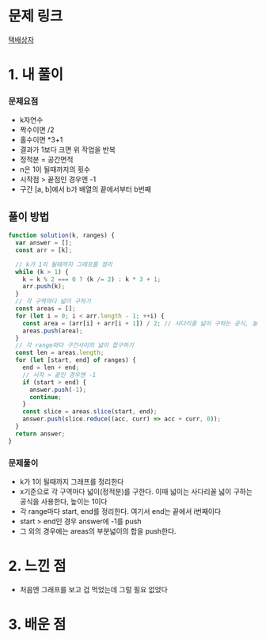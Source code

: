 # 문제 링크

[택배상자](https://school.programmers.co.kr/learn/courses/30/lessons/131704)

# 1. 내 풀이

### 문제요점

- k자연수
- 짝수이면 /2
- 홀수이면 \*3+1
- 결과가 1보다 크면 위 작업을 반복
- 정적분 = 공간면적
- n은 1이 될때까지의 횟수
- 시작점 > 끝점인 경우엔 -1
- 구간 [a, b]에서 b가 배열의 끝에서부터 b번째

## 풀이 방법

```js
function solution(k, ranges) {
  var answer = [];
  const arr = [k];

  // k가 1이 될때까지 그래프를 정리
  while (k > 1) {
    k = k % 2 === 0 ? (k /= 2) : k * 3 + 1;
    arr.push(k);
  }
  // 각 구역마다 넓이 구하기
  const areas = [];
  for (let i = 0; i < arr.length - 1; ++i) {
    const area = (arr[i] + arr[i + 1]) / 2; // 사다리꼴 넓이 구하는 공식, 높이는 1
    areas.push(area);
  }
  // 각 range마다 구간사이의 넓이 합구하기
  const len = areas.length;
  for (let [start, end] of ranges) {
    end = len + end;
    // 시작 > 끝인 경우엔 -1
    if (start > end) {
      answer.push(-1);
      continue;
    }
    const slice = areas.slice(start, end);
    answer.push(slice.reduce((acc, curr) => acc + curr, 0));
  }
  return answer;
}
```

### 문제풀이

- k가 1이 될때까지 그래프를 정리한다
- x기준으로 각 구역마다 넓이(정적분)를 구한다. 이때 넓이는 사다리꼴 넓이 구하는 공식을 사용한다, 높이는 1이다
- 각 range마다 start, end를 정리한다. 여기서 end는 끝에서 i번째이다
- start > end인 경우 answer에 -1를 push
- 그 외의 경우에는 areas의 부분넓이의 합을 push한다.

# 2. 느낀 점

- 처음엔 그래프를 보고 겁 먹었는데 그럴 필요 없었다

# 3. 배운 점
